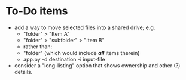 # To-Do items

- add a way to move selected files into a shared drive; e.g.
  - "folder" > "Item A"
  - "folder" > "subfolder" > "Item B"
  - rather than:
  - "folder" (which would include ___all___ items therein)
  - app.py -d destination -i input-file
- consider a "long-listing" option that shows ownership and other (?) details.
